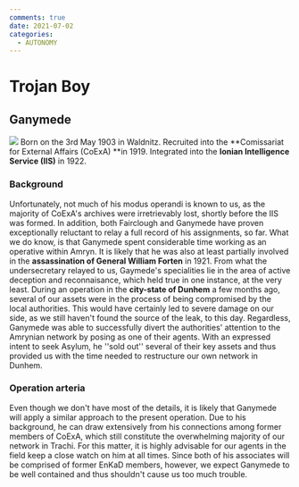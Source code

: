 ```yaml
---
comments: true
date: 2021-07-02
categories:
  - AUTONOMY
---
```


# Trojan Boy

## Ganymede
![](https://img.itch.zone/aW1nLzY0MDc5MzMucG5n/original/Tugj1c.png)
Born on the 3rd May 1903 in Waldnitz.
Recruited into the **Comissariat for External Affairs (CoExA) **in 1919.
Integrated into the **Ionian Intelligence Service (IIS)** in 1922.
<!-- more -->
### Background
Unfortunately, not much of his modus operandi is known to us, as the majority of CoExA's archives were irretrievably lost, shortly before the IIS was formed.
In addition, both Fairclough and Ganymede have proven exceptionally reluctant to relay a full record of his assignments, so far.
What we do know, is that Ganymede spent considerable time working as an operative within Amryn. It is likely that he was also at least partially involved in the **assassination of General William Forten** in 1921.
From what the undersecretary relayed to us, Gaymede's specialities lie in the area of active deception and reconnaisance, which held true in one instance, at the very least.
During an operation in the **city-state of Dunhem** a few months ago, several of our assets were in the process of being compromised by the local authorities.
This would have certainly led to severe damage on our side, as we still haven't found the source of the leak, to this day.
Regardless, Ganymede was able to successfully divert the authorities' attention to the Amrynian network by posing as one of their agents. With an expressed intent to seek Asylum, he ''sold out'' several of their key assets and thus provided us with the time needed to restructure our own network in Dunhem.

### Operation arteria
Even though we don't have most of the details, it is likely that Ganymede will apply a similar approach to the present operation.
Due to his background, he can draw extensively from his connections among former members of CoExA, which still constitute the overwhelming majority of our network in Trachi.
For this matter, it is highly advisable for our agents in the field keep a close watch on him at all times.
Since both of his associates will be comprised of former EnKaD members, however, we expect Ganymede to be well contained and thus shouldn't cause us too much trouble.
